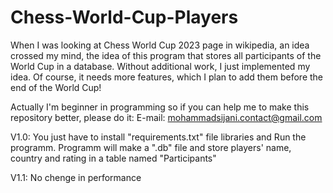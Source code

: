 # Chess-World-Cup-Players
When I was looking at Chess World Cup 2023 page in wikipedia, an idea crossed my mind,
the idea of this program that stores all participants of the World Cup in a database. 
Without additional work, I just implemented my idea. Of course, it needs more features, 
which I plan to add them before the end of the World Cup!

Actually I'm beginner in programming so if you can help me to make this repository better, please do it:
E-mail: mohammadsijani.contact@gmail.com

V1.0: You just have to install "requirements.txt" file libraries and Run the programm.
Programm will make a ".db" file and store players' name, country and rating in a table named "Participants"

V1.1: No chenge in performance
